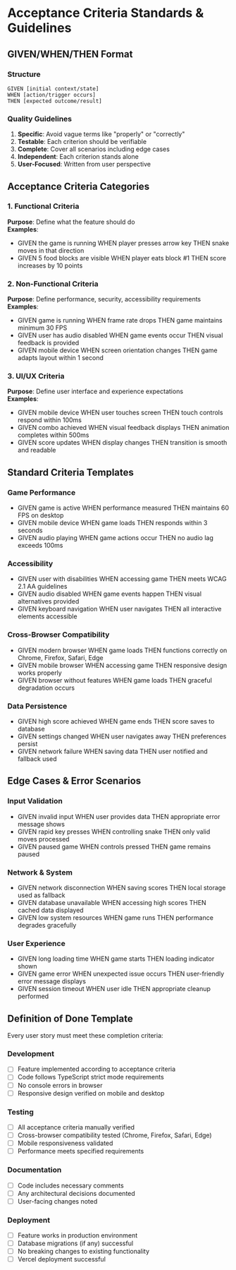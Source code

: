 # Acceptance Criteria Standards & Guidelines

## GIVEN/WHEN/THEN Format

### Structure

```
GIVEN [initial context/state]
WHEN [action/trigger occurs]
THEN [expected outcome/result]
```

### Quality Guidelines

1. **Specific**: Avoid vague terms like "properly" or "correctly"
2. **Testable**: Each criterion should be verifiable
3. **Complete**: Cover all scenarios including edge cases
4. **Independent**: Each criterion stands alone
5. **User-Focused**: Written from user perspective

## Acceptance Criteria Categories

### 1. Functional Criteria

**Purpose**: Define what the feature should do  
**Examples**:

- GIVEN the game is running WHEN player presses arrow key THEN snake moves in that direction
- GIVEN 5 food blocks are visible WHEN player eats block #1 THEN score increases by 10 points

### 2. Non-Functional Criteria

**Purpose**: Define performance, security, accessibility requirements  
**Examples**:

- GIVEN game is running WHEN frame rate drops THEN game maintains minimum 30 FPS
- GIVEN user has audio disabled WHEN game events occur THEN visual feedback is provided
- GIVEN mobile device WHEN screen orientation changes THEN game adapts layout within 1 second

### 3. UI/UX Criteria

**Purpose**: Define user interface and experience expectations  
**Examples**:

- GIVEN mobile device WHEN user touches screen THEN touch controls respond within 100ms
- GIVEN combo achieved WHEN visual feedback displays THEN animation completes within 500ms
- GIVEN score updates WHEN display changes THEN transition is smooth and readable

## Standard Criteria Templates

### Game Performance

- GIVEN game is active WHEN performance measured THEN maintains 60 FPS on desktop
- GIVEN mobile device WHEN game loads THEN responds within 3 seconds
- GIVEN audio playing WHEN game actions occur THEN no audio lag exceeds 100ms

### Accessibility

- GIVEN user with disabilities WHEN accessing game THEN meets WCAG 2.1 AA guidelines
- GIVEN audio disabled WHEN game events happen THEN visual alternatives provided
- GIVEN keyboard navigation WHEN user navigates THEN all interactive elements accessible

### Cross-Browser Compatibility

- GIVEN modern browser WHEN game loads THEN functions correctly on Chrome, Firefox, Safari, Edge
- GIVEN mobile browser WHEN accessing game THEN responsive design works properly
- GIVEN browser without features WHEN game loads THEN graceful degradation occurs

### Data Persistence

- GIVEN high score achieved WHEN game ends THEN score saves to database
- GIVEN settings changed WHEN user navigates away THEN preferences persist
- GIVEN network failure WHEN saving data THEN user notified and fallback used

## Edge Cases & Error Scenarios

### Input Validation

- GIVEN invalid input WHEN user provides data THEN appropriate error message shows
- GIVEN rapid key presses WHEN controlling snake THEN only valid moves processed
- GIVEN paused game WHEN controls pressed THEN game remains paused

### Network & System

- GIVEN network disconnection WHEN saving scores THEN local storage used as fallback
- GIVEN database unavailable WHEN accessing high scores THEN cached data displayed
- GIVEN low system resources WHEN game runs THEN performance degrades gracefully

### User Experience

- GIVEN long loading time WHEN game starts THEN loading indicator shown
- GIVEN game error WHEN unexpected issue occurs THEN user-friendly error message displays
- GIVEN session timeout WHEN user idle THEN appropriate cleanup performed

## Definition of Done Template

Every user story must meet these completion criteria:

### Development

- [ ] Feature implemented according to acceptance criteria
- [ ] Code follows TypeScript strict mode requirements
- [ ] No console errors in browser
- [ ] Responsive design verified on mobile and desktop

### Testing

- [ ] All acceptance criteria manually verified
- [ ] Cross-browser compatibility tested (Chrome, Firefox, Safari, Edge)
- [ ] Mobile responsiveness validated
- [ ] Performance meets specified requirements

### Documentation

- [ ] Code includes necessary comments
- [ ] Any architectural decisions documented
- [ ] User-facing changes noted

### Deployment

- [ ] Feature works in production environment
- [ ] Database migrations (if any) successful
- [ ] No breaking changes to existing functionality
- [ ] Vercel deployment successful
